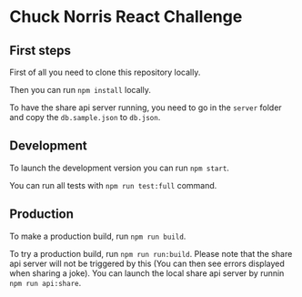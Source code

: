 # Chuck Norris React Challenge

## First steps

First of all you need to clone this repository locally.

Then you can run `npm install` locally.

To have the share api server running, you need to go in the `server` folder and copy the `db.sample.json` to `db.json`.

## Development

To launch the development version you can run `npm start`.

You can run all tests with `npm run test:full` command.

## Production

To make a production build, run `npm run build`.

To try a production build, run `npm run run:build`. Please note that the share api server will not be triggered by this (You can then see errors displayed when sharing a joke). You can launch the local share api server by runnin `npm run api:share`.
